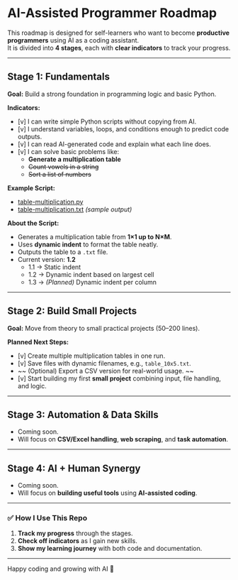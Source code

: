 # AI-Assisted Programmer Roadmap

This roadmap is designed for self-learners who want to become **productive programmers** using AI as a coding assistant.  
It is divided into **4 stages**, each with **clear indicators** to track your progress.

---

## **Stage 1: Fundamentals**

**Goal:** Build a strong foundation in programming logic and basic Python.

**Indicators:**
- [v] I can write simple Python scripts without copying from AI.
- [v] I understand variables, loops, and conditions enough to predict code outputs.
- [v] I can read AI-generated code and explain what each line does.
- [v] I can solve basic problems like:
  - **Generate a multiplication table**
  - ~~Count vowels in a string~~
  - ~~Sort a list of numbers~~

**Example Script:**  
- [table-multiplication.py](table-multiplication.py)  
- [table-multiplication.txt](table-multiplication.txt) *(sample output)*

**About the Script:**  
- Generates a multiplication table from **1×1 up to N×M**.  
- Uses **dynamic indent** to format the table neatly.  
- Outputs the table to a `.txt` file.  
- Current version: **1.2**  
  - 1.1 → Static indent  
  - 1.2 → Dynamic indent based on largest cell  
  - 1.3 → *(Planned)* Dynamic indent per column

---

## **Stage 2: Build Small Projects**

**Goal:** Move from theory to small practical projects (50–200 lines).

**Planned Next Steps:**
- [v] Create multiple multiplication tables in one run.  
- [v] Save files with dynamic filenames, e.g., `table_10x5.txt`.  
- ~~ (Optional) Export a CSV version for real-world usage.  ~~
- [v] Start building my first **small project** combining input, file handling, and logic.

---

## **Stage 3: Automation & Data Skills**

- Coming soon.  
- Will focus on **CSV/Excel handling**, **web scraping**, and **task automation**.

---

## **Stage 4: AI + Human Synergy**

- Coming soon.  
- Will focus on **building useful tools** using **AI-assisted coding**.

---

### ✅ How I Use This Repo
1. **Track my progress** through the stages.  
2. **Check off indicators** as I gain new skills.  
3. **Show my learning journey** with both code and documentation.  

---

Happy coding and growing with AI 🚀